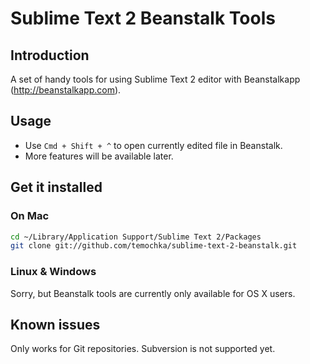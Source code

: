 # Sublime Text 2 Beanstalk Tools #

## Introduction ##

A set of handy tools for using Sublime Text 2 editor with Beanstalkapp (http://beanstalkapp.com).

## Usage ##

* Use `Cmd + Shift + ^` to open currently edited file in Beanstalk.
* More features will be available later.

## Get it installed ##

### On Mac ###

```bash
cd ~/Library/Application Support/Sublime Text 2/Packages
git clone git://github.com/temochka/sublime-text-2-beanstalk.git
```

### Linux & Windows ###

Sorry, but Beanstalk tools are currently only available for OS X users.

## Known issues ##

Only works for Git repositories. Subversion is not supported yet.
